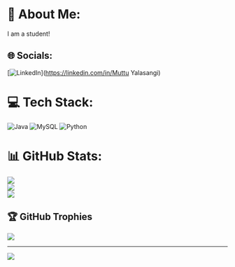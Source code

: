 # 💫 About Me:
I am a student!


## 🌐 Socials:
[![LinkedIn](https://img.shields.io/badge/LinkedIn-%230077B5.svg?logo=linkedin&logoColor=white)](https://linkedin.com/in/Muttu Yalasangi) 

# 💻 Tech Stack:
![Java](https://img.shields.io/badge/java-%23ED8B00.svg?style=flat-square&logo=openjdk&logoColor=white) ![MySQL](https://img.shields.io/badge/mysql-4479A1.svg?style=flat-square&logo=mysql&logoColor=white) ![Python](https://img.shields.io/badge/python-3670A0?style=flat-square&logo=python&logoColor=ffdd54)
# 📊 GitHub Stats:
![](https://github-readme-stats.vercel.app/api?username=MuttuYalasangi&theme=vue-dark&hide_border=false&include_all_commits=false&count_private=false)<br/>
![](https://nirzak-streak-stats.vercel.app/?user=MuttuYalasangi&theme=vue-dark&hide_border=false)<br/>
![](https://github-readme-stats.vercel.app/api/top-langs/?username=MuttuYalasangi&theme=vue-dark&hide_border=false&include_all_commits=false&count_private=false&layout=compact)

## 🏆 GitHub Trophies
![](https://github-profile-trophy.vercel.app/?username=MuttuYalasangi&theme=radical&no-frame=false&no-bg=false&margin-w=4)

---
[![](https://visitcount.itsvg.in/api?id=MuttuYalasangi&icon=0&color=0)](https://visitcount.itsvg.in)

<!-- Proudly created with GPRM ( https://gprm.itsvg.in ) -->
